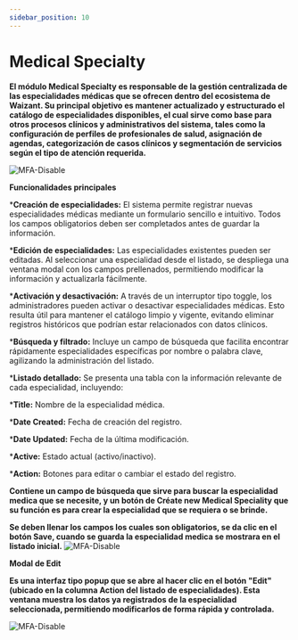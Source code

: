 ```yaml
---
sidebar_position: 10
---
```


# Medical Specialty

**El módulo Medical Specialty es responsable de la gestión centralizada de las especialidades médicas que se ofrecen dentro del ecosistema de Waizant. Su principal objetivo es mantener actualizado y estructurado el catálogo de especialidades disponibles, el cual sirve como base para otros procesos clínicos y administrativos del sistema, tales como la configuración de perfiles de profesionales de salud, asignación de agendas, categorización de casos clínicos y segmentación de servicios según el tipo de atención requerida.**

![MFA-Disable](/img/backoffice-user/medical_speciality_backoffice.png)

**Funcionalidades principales**

***Creación de especialidades:**
El sistema permite registrar nuevas especialidades médicas mediante un formulario sencillo e intuitivo. Todos los campos obligatorios deben ser completados antes de guardar la información.

***Edición de especialidades:**
 Las especialidades existentes pueden ser editadas. Al seleccionar una especialidad desde el listado, se despliega una ventana modal con los campos prellenados, permitiendo modificar la información y actualizarla fácilmente.

***Activación y desactivación:**
 A través de un interruptor tipo toggle, los administradores pueden activar o desactivar especialidades médicas. Esto resulta útil para mantener el catálogo limpio y vigente, evitando eliminar registros históricos que podrían estar relacionados con datos clínicos.

***Búsqueda y filtrado:**
 Incluye un campo de búsqueda que facilita encontrar rápidamente especialidades específicas por nombre o palabra clave, agilizando la administración del listado.

***Listado detallado:**
 Se presenta una tabla con la información relevante de cada especialidad, incluyendo:

 ***Title:**
 Nombre de la especialidad médica.

 ***Date Created:**
 Fecha de creación del registro.

***Date Updated:**
Fecha de la última modificación.

***Active:**
Estado actual (activo/inactivo).

***Action:**
Botones para editar o cambiar el estado del registro.

**Contiene un campo de búsqueda que sirve para buscar la especialidad medica que se necesite, y un botón de Créate new Medical Speciality que su función es para crear la especialidad que se requiera o se brinde.**

**Se deben llenar los campos los cuales son obligatorios, se da clic en el botón Save, cuando se guarda la especialidad medica se mostrara en el listado inicial.**
![MFA-Disable](/img/backoffice-user/cancel_create_medical_speciality.png)

**Modal de Edit**

**Es una interfaz tipo popup que se abre al hacer clic en el botón "Edit" (ubicado en la columna Action del listado de especialidades). Esta ventana muestra los datos ya registrados de la especialidad seleccionada, permitiendo modificarlos de forma rápida y controlada.**

![MFA-Disable](/img/backoffice-user/edit_medical_speciality.png)

